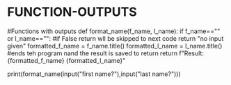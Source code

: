 # FUNCTION-OUTPUTS
#Functions with outputs
def format_name(f_name, l_name):
  if f_name=="" or l_name=="":
    #if False return wll be skipped to next code
    return "no input given"
  formatted_f_name = f_name.title()
  formatted_l_name = l_name.title()
  #ends teh program nand the result is saved to return 
  return f"Result:{formatted_f_name} {formatted_l_name}"


print(format_name(input("first name?"),input("last name?")))

 

  
